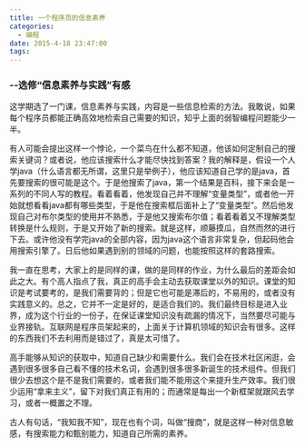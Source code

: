 ```yaml
---
title: 一个程序员的信息素养
categories:
  - 编程
date: 2015-4-18 23:47:00
tags:
---
```


### --选修“信息素养与实践”有感 ###

这学期选了一门课，信息素养与实践，内容是一些信息检索的方法。我敢说，如果每个程序员都能正确高效地检索自己需要的知识，知乎上面的弱智编程问题能少一半。

<!-- more -->

有人可能会提出这样一个悖论，一个菜鸟在什么都不知道，他该如何定制自己的搜索关键词？或者说，他应该搜索什么才能尽快找到答案？我的解释是，假设一个人学java（什么语言都无所谓，这里只是举例子），他应该知道自己学的是java，首先要搜索的很可能是这个。于是他搜索了java，第一个结果是百科，接下来会是一系列的不同人写的教程。看着看着，他发现自己并不理解“变量类型”，或者他一开始就想看看java都有哪些类型，于是他在搜索框后面补上了“变量类型”。然后他发现自己对布尔类型的使用并不熟悉，于是他又搜索布尔值；看着看着又不理解类型转换是什么规则，于是又开始了新的搜索。就是这样，顺藤摸瓜，自然而然的进行下去。或许他没有学完java的全部内容，因为java这个语言非常复杂，但起码他会用搜索引擎了。日后他如果遇到别的领域的问题，也能按照这样的套路搜索。

我一直在思考，大家上的是同样的课，做的是同样的作业，为什么最后的差距会如此之大。有个高人指点了我，真正的高手会主动去获取课堂以外的知识。课堂的知识是考试要考的，是我们需要背的；但是它也可能是滞后的，不易用的，或者没有实践意义的。总之，它并不一定是好的，是适合我们的。我们最终目标是进入业界，成为这个行业的一份子，在保证课堂知识没有疏漏的情况下，当然要尽可能与业界接轨。互联网是程序员架起来的，上面关于计算机领域的知识会有很多。这样的东西我们不去利用而是错过了，真是太可惜了。

高手能够从知识的获取中，知道自己缺少和需要什么。我们会在技术社区闲逛，会遇到很多很多自己看不懂的技术名词，会遇到很多很多新诞生的技术组件。但我们很少去想这个是不是我们需要的，或者我们能不能用这个来提升生产效率。我们很少运用“拿来主义”，留下对我们真正有用的；而通常是每出一个新框架就跟风去学习，或者一概置之不理。

古人有句话，“我知我不知”，现在也有个词，叫做“搜商”，就是这样一种对信息敏感，有搜索能力和甄别能力，知道自己所需的素养。